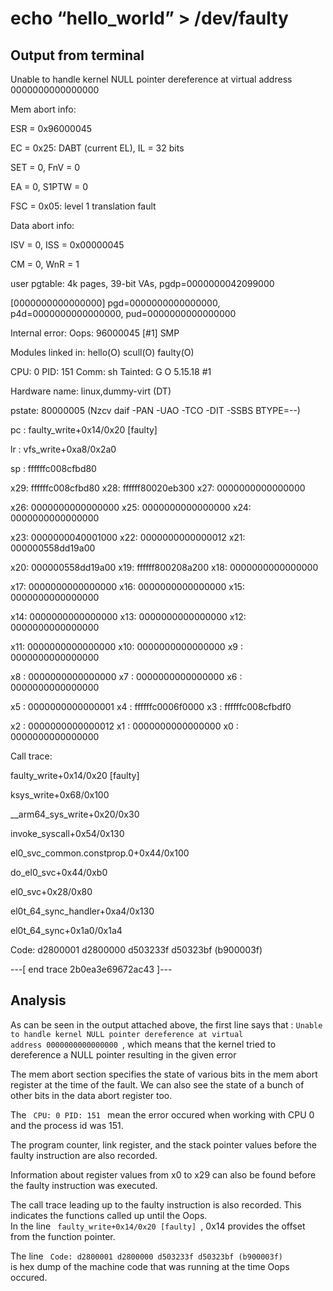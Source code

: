 # echo “hello_world” > /dev/faulty  

## Output from terminal

Unable to handle kernel NULL pointer dereference at virtual address 0000000000000000  

Mem abort info:  

  ESR = 0x96000045  
  
  EC = 0x25: DABT (current EL), IL = 32 bits  
  
  SET = 0, FnV = 0  
  
  EA = 0, S1PTW = 0  
  
  FSC = 0x05: level 1 translation fault  
  
Data abort info:  

  ISV = 0, ISS = 0x00000045  
  
  CM = 0, WnR = 1  
  
user pgtable: 4k pages, 39-bit VAs, pgdp=0000000042099000  

[0000000000000000] pgd=0000000000000000, p4d=0000000000000000, pud=0000000000000000  

Internal error: Oops: 96000045 [#1] SMP  

Modules linked in: hello(O) scull(O) faulty(O)  

CPU: 0 PID: 151 Comm: sh Tainted: G           O      5.15.18 #1  

Hardware name: linux,dummy-virt (DT)  

pstate: 80000005 (Nzcv daif -PAN -UAO -TCO -DIT -SSBS BTYPE=--)  

pc : faulty_write+0x14/0x20 [faulty]  

lr : vfs_write+0xa8/0x2a0  

sp : ffffffc008cfbd80  

x29: ffffffc008cfbd80 x28: ffffff80020eb300 x27: 0000000000000000  

x26: 0000000000000000 x25: 0000000000000000 x24: 0000000000000000  

x23: 0000000040001000 x22: 0000000000000012 x21: 000000558dd19a00  

x20: 000000558dd19a00 x19: ffffff800208a200 x18: 0000000000000000  

x17: 0000000000000000 x16: 0000000000000000 x15: 0000000000000000  

x14: 0000000000000000 x13: 0000000000000000 x12: 0000000000000000  

x11: 0000000000000000 x10: 0000000000000000 x9 : 0000000000000000  

x8 : 0000000000000000 x7 : 0000000000000000 x6 : 0000000000000000  

x5 : 0000000000000001 x4 : ffffffc0006f0000 x3 : ffffffc008cfbdf0  

x2 : 0000000000000012 x1 : 0000000000000000 x0 : 0000000000000000  

Call trace:  

 faulty_write+0x14/0x20 [faulty]  
 
 ksys_write+0x68/0x100  
 
 __arm64_sys_write+0x20/0x30  
 
 invoke_syscall+0x54/0x130  
 
 el0_svc_common.constprop.0+0x44/0x100  
 
 do_el0_svc+0x44/0xb0  
 
 el0_svc+0x28/0x80  
 
 el0t_64_sync_handler+0xa4/0x130  
 
 el0t_64_sync+0x1a0/0x1a4  
 
Code: d2800001 d2800000 d503233f d50323bf (b900003f)  

---[ end trace 2b0ea3e69672ac43 ]---  


## Analysis

As can be seen in the output attached above, the first line says that : <code>Unable to handle kernel NULL pointer dereference at virtual address 0000000000000000 </code>, which means that the kernel tried to dereference a NULL pointer resulting in the given error  

The mem abort section specifies the state of various bits in the mem abort register at the time of the fault. We can also see the state of a bunch of other bits in the data abort register too.  

The <code> CPU: 0 PID: 151 </code> mean the error occured when working with CPU 0 and the process id was 151.  

The program counter, link register, and the stack pointer values before the faulty instruction are also recorded.  

Information about register values from x0 to x29 can also be found before the faulty instruction was executed.  

The call trace leading up to the faulty instruction is also recorded. This indicates the functions called up until the Oops.  
In the line <code> faulty_write+0x14/0x20 [faulty] </code>, 0x14 provides the offset from the function pointer.

The line <code> Code: d2800001 d2800000 d503233f d50323bf (b900003f) </code> is hex dump of the machine code that was running at the time Oops occured.